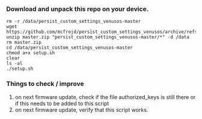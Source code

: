 ### Download and unpack this repo on your device.

```
rm -r /data/persist_custom_settings_venusos-master
wget https://github.com/mcfrojd/persist_custom_settings_venusos/archive/refs/heads/master.zip
unzip master.zip "persist_custom_settings_venusos-master/*" -d /data
rm master.zip
cd /data/persist_custom_settings_venusos-master
chmod a+x setup.sh
clear
ls -al
./setup.sh
```

### Things to check / improve

1. on next firmware update, check if the file authorized_keys is still there or if this needs to be added to this script
2. on next firmware update, verify that this script works.